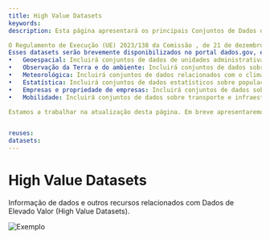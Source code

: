 ```yaml
---
title: High Value Datasets
keywords:
description: Esta página apresentará os principais Conjuntos de Dados de Elevado Valor – High Value Datasets (HVD)  – caracterizados pelo seu particular potencial para gerar benefícios socioeconómicos. 

O Regulamento de Execução (UE) 2023/138 da Comissão , de 21 de dezembro de 2022, veio estabelecer a lista de HVD cujos organismos do setor público que os detenham são obrigados a disponibilizar para reutilização com restrições legais e técnicas mínimas e de forma gratuita. 
Esses datasets serão brevemente disponibilizados no portal dados.gov, enquadrados nas seguintes categorias temáticas: 
•	Geoespacial: Incluirá conjuntos de dados de unidades administrativas, toponímia, endereços, edifícios, parcelas cadastrais, parcelas de referência e parcelas agrícolas
•	Observação da Terra e do ambiente: Incluirá conjuntos de dados sobre a superfície terrestre, uso do solo, vegetação e outros recursos naturais
•	Meteorológica: Incluirá conjuntos de dados relacionados com o clima e condições atmosféricas, incluindo previsões, históricos climáticos e alertas meteorológicos
•	Estatística: Incluirá conjuntos de dados estatísticos sobre população, economia, saúde, educação e outros aspetos sociais e económicos
•	Empresas e propriedade de empresas: Incluirá conjuntos de dados sobre registo de empresas, estrutura de propriedade, atividades económicas e desempenho financeiro
•	Mobilidade: Incluirá conjuntos de dados sobre transporte e infraestrutura, incluindo tráfego, transporte público, logística e mobilidade urbana

Estamos a trabalhar na atualização desta página. Em breve apresentaremos os principais HVD e um novo layout. Até já!


reuses:
datasets:
---
```

# High Value Datasets

Informação de dados e outros recursos relacionados com Dados de Elevado Valor (High Value Datasets).

![Exemplo](https://raw.githubusercontent.com/amagovpt/docs.dados.gov.pt/master/img/em_construcao.jpg)
